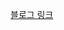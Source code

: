 [블로그 링크](https://herbi1411.tistory.com/entry/BOJ-%EC%86%8C%EC%88%98%EC%9D%98-%EC%97%B0%EC%86%8D%ED%95%A91644-PYTHON)